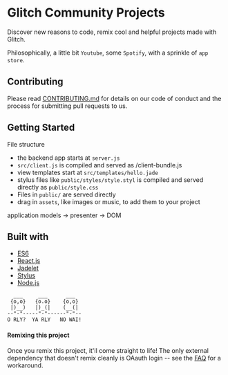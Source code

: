 # Glitch Community Projects

Discover new reasons to code, remix cool and helpful projects made with Glitch.

Philosophically, a little bit `Youtube`, some `Spotify`, with a sprinkle of `app store`.

Contributing
------------

Please read [CONTRIBUTING.md](https://glitch.com/edit/#!/community?path=CONTRIBUTING.md) for details on our code of conduct and the process for submitting pull requests to us.

Getting Started
-----------------

File structure


- the backend app starts at `server.js`
- `src/client.js` is compiled and served as /client-bundle.js
- view templates start at `src/templates/hello.jade`
- stylus files like `public/styles/style.styl` is compiled and served directly as `public/style.css`
- Files in `public/` are served directly
- drag in `assets`, like images or music, to add them to your project

application models -> presenter -> DOM

Built with
----------

- [ES6](http://es6-features.org/)
- [React.js](https://reactjs.org/)
- [Jadelet](https://jadelet.com/)
- [Stylus](http://stylus-lang.com/)
- [Node.js](https://nodejs.org/dist/latest-v8.x/docs/api/)



```
  ___     ___      ___
 {o,o}   {o.o}    {o,o}
 |)__)   |)_(|    (__(|
--"-"-----"-"------"-"--
O RLY?  YA RLY   NO WAI!
```

#### Remixing this project

Once you remix this project, it'll come straight to life! The only external dependency that doesn't remix cleanly is OAauth login -- see the [FAQ](https://glitch.com/edit/#!/community?path=FAQ.md) for a workaround.
  

